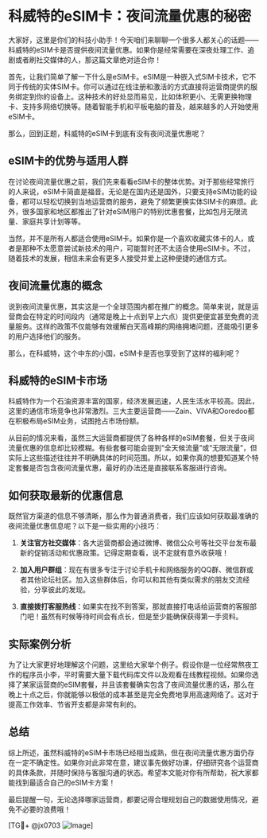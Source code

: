 # 科威特的eSIM卡：夜间流量优惠的秘密

大家好，这里是你们的科技小助手！今天咱们来聊聊一个很多人都关心的话题——科威特的eSIM卡是否提供夜间流量优惠。如果你是经常需要在深夜处理工作、追剧或者刷社交媒体的人，那这篇文章绝对适合你！

首先，让我们简单了解一下什么是eSIM卡。eSIM是一种嵌入式SIM卡技术，它不同于传统的实体SIM卡。你可以通过在线注册和激活的方式直接将运营商提供的服务绑定到你的设备上。这种技术的好处显而易见，比如体积更小、无需更换物理卡、支持多网络切换等。随着智能手机和平板电脑的普及，越来越多的人开始使用eSIM卡。

那么，回到正题，科威特的eSIM卡到底有没有夜间流量优惠呢？

## eSIM卡的优势与适用人群

在讨论夜间流量优惠之前，我们先来看看eSIM卡的整体优势。对于那些经常旅行的人来说，eSIM卡简直是福音。无论是在国内还是国外，只要支持eSIM功能的设备，都可以轻松切换到当地运营商的服务，避免了频繁更换实体SIM卡的麻烦。此外，很多国家和地区都推出了针对eSIM用户的特别优惠套餐，比如包月无限流量、家庭共享计划等等。

当然，并不是所有人都适合使用eSIM卡。如果你是一个喜欢收藏实体卡的人，或者是那种不太愿意尝试新技术的用户，可能暂时还不太适合使用eSIM卡。不过，随着技术的发展，相信未来会有更多人接受并爱上这种便捷的通信方式。

## 夜间流量优惠的概念

说到夜间流量优惠，其实这是一个全球范围内都在推广的概念。简单来说，就是运营商会在特定的时间段内（通常是晚上十点到早上六点）提供更便宜甚至免费的流量服务。这样的政策不仅能够有效缓解白天高峰期的网络拥堵问题，还能吸引更多的用户选择他们的服务。

那么，在科威特，这个中东的小国，eSIM卡是否也享受到了这样的福利呢？

## 科威特的eSIM卡市场

科威特作为一个石油资源丰富的国家，经济发展迅速，人民生活水平较高。因此，这里的通信市场竞争也非常激烈。三大主要运营商——Zain、VIVA和Ooredoo都在积极布局eSIM业务，试图抢占市场份额。

从目前的情况来看，虽然三大运营商都提供了各种各样的eSIM套餐，但关于夜间流量优惠的信息却比较模糊。有些套餐可能会提到“全天候流量”或“无限流量”，但实际上这些描述往往并不明确具体的时间范围。所以，如果你真的想要知道某个特定套餐是否包含夜间流量优惠，最好的办法还是直接联系客服进行咨询。

## 如何获取最新的优惠信息

既然官方渠道的信息不够清晰，那么作为普通消费者，我们应该如何获取最准确的夜间流量优惠信息呢？以下是一些实用的小技巧：

1. **关注官方社交媒体**：各大运营商都会通过微博、微信公众号等社交平台发布最新的促销活动和优惠政策。记得定期查看，说不定就有意外收获哦！

2. **加入用户群组**：现在有很多专注于讨论手机卡和网络服务的QQ群、微信群或者其他论坛社区。加入这些群体后，你可以和其他有类似需求的朋友交流经验，分享彼此的发现。

3. **直接拨打客服热线**：如果实在找不到答案，那就直接打电话给运营商的客服部门吧！虽然有时候等待时间会有点长，但是至少能确保获得第一手资料。

## 实际案例分析

为了让大家更好地理解这个问题，这里给大家举个例子。假设你是一位经常熬夜工作的程序员小李，平时需要大量下载代码库文件以及观看在线教程视频。如果你选择了某家运营商的eSIM套餐，并且该套餐确实包含了夜间流量优惠的话，那么在晚上十点之后，你就能够以极低的成本甚至是完全免费地享用高速网络了。这对于提高工作效率、节省开支都是非常有利的。

## 总结

综上所述，虽然科威特的eSIM卡市场已经相当成熟，但在夜间流量优惠方面仍存在一定不确定性。如果你对此非常在意，建议事先做好功课，仔细研究各个运营商的具体条款，并随时保持与客服沟通的状态。希望本文能对你有所帮助，祝大家都能找到最适合自己的eSIM卡方案！

最后提醒一句，无论选择哪家运营商，都要记得合理规划自己的数据使用情况，避免不必要的浪费哦！

[TG💪+ @jx0703 ![Image](https://github.com/user-attachments/assets/dbca1d08-cadb-493c-b0ec-ad6f7a83f270)]